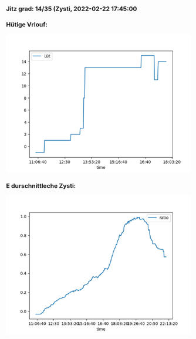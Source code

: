 ### Jitz grad: 14/35 (Zysti, 2022-02-22 17:45:00

### Hütige Vrlouf:
![Graph](Today.png)

### E durschnittleche Zysti:
![Graph](Zysti.png)